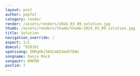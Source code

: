 ```yaml
---
layout: post
author: pepfof
category: render
render: /assets/renders/2024_03_09_solution.jpg
thumb: /assets/renders/thumb/thumb-2024_03_09_solution.jpg
title: Solution
navigation_override: /
aspect: 1/1
domcol: ^010101
spotisong: 5DRqXbj56XCmQI4ed57ENx
songname: Ganja Rock
songautr: KMFDM
postid: 7
---
```


<!--USER BEGIN 1-->

<!--USER END 1-->

<!--more-->
<!--USER BEGIN 2-->

<!--USER END 2-->

